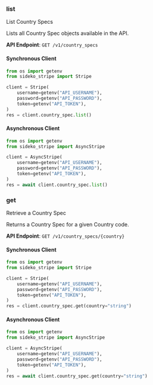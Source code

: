 
### list <a name="list"></a>
List Country Specs

<p>Lists all Country Spec objects available in the API.</p>

**API Endpoint**: `GET /v1/country_specs`

#### Synchronous Client

```python
from os import getenv
from sideko_stripe import Stripe

client = Stripe(
    username=getenv("API_USERNAME"),
    password=getenv("API_PASSWORD"),
    token=getenv("API_TOKEN"),
)
res = client.country_spec.list()
```

#### Asynchronous Client

```python
from os import getenv
from sideko_stripe import AsyncStripe

client = AsyncStripe(
    username=getenv("API_USERNAME"),
    password=getenv("API_PASSWORD"),
    token=getenv("API_TOKEN"),
)
res = await client.country_spec.list()
```

### get <a name="get"></a>
Retrieve a Country Spec

<p>Returns a Country Spec for a given Country code.</p>

**API Endpoint**: `GET /v1/country_specs/{country}`

#### Synchronous Client

```python
from os import getenv
from sideko_stripe import Stripe

client = Stripe(
    username=getenv("API_USERNAME"),
    password=getenv("API_PASSWORD"),
    token=getenv("API_TOKEN"),
)
res = client.country_spec.get(country="string")
```

#### Asynchronous Client

```python
from os import getenv
from sideko_stripe import AsyncStripe

client = AsyncStripe(
    username=getenv("API_USERNAME"),
    password=getenv("API_PASSWORD"),
    token=getenv("API_TOKEN"),
)
res = await client.country_spec.get(country="string")
```
